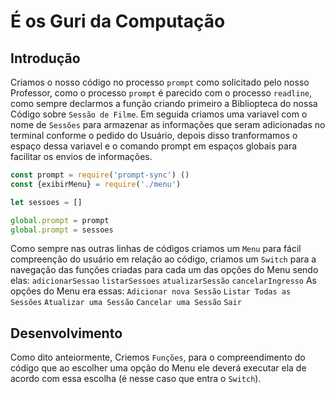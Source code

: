 # É os Guri da Computação
## Introdução 
Criamos o nosso código no processo `prompt` como solicitado pelo nosso Professor, como o processo `prompt` é parecido com o processo `readline`, como sempre declarmos a função criando primeiro a Bibliopteca do nossa Código sobre `Sessão de Filme`. Em seguida criamos uma variavel com o nome de `Sessões` para armazenar as informações que seram adicionadas no terminal conforme o pedido do Usuário, depois disso tranformamos o espaço dessa variavel e o comando prompt em espaços globais para facilitar os envios de informações. 
```Javascript
const prompt = require('prompt-sync') ()
const {exibirMenu} = require('./menu')

let sessoes = []

global.prompt = prompt
global.prompt = sessoes
```
Como sempre nas outras linhas de códigos criamos um `Menu` para fácil compreenção do usuário em relação ao código, criamos um `Switch` para a navegação das funções criadas para cada um das opções do Menu sendo elas: 
`adicionarSessao`
`listarSessoes`
`atualizarSessão`
`cancelarIngresso`
As opções do Menu era essas: 
`Adicionar nova Sessão`
`Listar Todas as Sessões`
`Atualizar uma Sessão`
`Cancelar uma Sessão`
`Sair`

## Desenvolvimento
Como dito anteiormente, Criemos `Funções`, para o compreendimento do código que ao escolher uma opção do Menu ele deverá executar ela de acordo com essa escolha (é nesse caso que entra o `Switch`).
